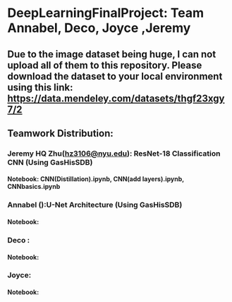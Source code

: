 # DeepLearningFinalProject: Team Annabel, Deco, Joyce ,Jeremy 

## Due to the image dataset being huge, I can not upload all of them to this repository. Please download the dataset to your local environment using this link: https://data.mendeley.com/datasets/thgf23xgy7/2

## Teamwork Distribution:
### Jeremy HQ Zhu(hz3106@nyu.edu): ResNet-18 Classification CNN (Using GasHisSDB) 
#### Notebook: CNN(Distillation).ipynb, CNN(add layers).ipynb, CNNbasics.ipynb


### Annabel ():U-Net Architecture (Using GasHisSDB)
#### Notebook:

### Deco :
#### Notebook:

### Joyce:
#### Notebook:

